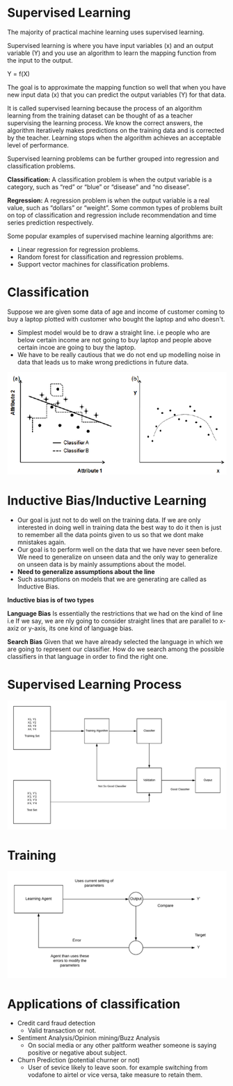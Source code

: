 # Supervised Learning

The majority of practical machine learning uses supervised learning.

Supervised learning is where you have input variables (x) and an output variable (Y) and you use an algorithm to learn the mapping function from the input to the output.

Y = f(X)

The goal is to approximate the mapping function so well that when you have new input data (x) that you can predict the output variables (Y) for that data.

It is called supervised learning because the process of an algorithm learning from the training dataset can be thought of as a teacher supervising the learning process. We know the correct answers, the algorithm iteratively makes predictions on the training data and is corrected by the teacher. Learning stops when the algorithm achieves an acceptable level of performance.

Supervised learning problems can be further grouped into regression and classification problems.

**Classification:** A classification problem is when the output variable is a category, such as “red” or “blue” or “disease” and “no disease”.

**Regression:** A regression problem is when the output variable is a real value, such as “dollars” or “weight”.
Some common types of problems built on top of classification and regression include recommendation and time series prediction respectively.

Some popular examples of supervised machine learning algorithms are:

- Linear regression for regression problems.
- Random forest for classification and regression problems.
- Support vector machines for classification problems.

# Classification

Suppose we are given some data of age and income of customer coming to buy a laptop plotted with customer who bought the laptop and who doesn't.

- Simplest model would be to draw a straight line. i.e people who are below certain income are not going to buy laptop and people above certain incoe are going to buy the laptop.
- We have to be really cautious that we do not end up modelling noise in data that leads us to make wrong predictions in future data.

![alt text]( https://raw.githubusercontent.com/AbhishekKumar4/Data-Analytics/master/Machine%20Learning/Supervised%20Learning/supervised-learning-classification.png)

# Inductive Bias/Inductive Learning

- Our goal is just not to do well on the training data. If we are only interested in doing well in training data the best way to do it then is just to remember all the data points given to us so that we dont make mnistakes again.
- Our goal is to perform well on the data that we have never seen before. We need to generalize on unseen data and the only way to generalize on unseen data is by mainly assumptions about the model.
- **Need to generalize assumptions about the line**
- Such assumptions on models that we are generating are called as Inductive Bias.

**Inductive bias is of two types**

**Language Bias**
Is essentially the restrictions that we had on the kind of line i.e If we say, we are nly going to consider straight lines that are parallel to x-axiz or y-axis, its one kind of language bias.

**Search Bias**
Given that we have already selected the language in which we are going to represent our classifier. How do we search among the possible classifiers in that language in order to find the right one.

# Supervised Learning Process

![alt text]( https://raw.githubusercontent.com/AbhishekKumar4/Data-Analytics/master/Machine%20Learning/Supervised%20Learning/SupervisedProcess.png)

# Training

![alt text]( https://raw.githubusercontent.com/AbhishekKumar4/Data-Analytics/master/Machine%20Learning/Supervised%20Learning/Training_SL.png)

# Applications of classification

- Credit card fraud detection
  - Valid transaction or not.
- Sentiment Analysis/Opinion mining/Buzz Analysis
  - On social media or any other paltform weather someone is saying positive or negative about subject.
- Churn Prediction (potential churner or not)
  - User of sevice likely to leave soon. for example switching from vodafone to airtel or vice versa, take measure to retain them.
